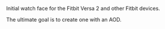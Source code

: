 Initial watch face for the Fitbit Versa 2 and other Fitbit devices.

The ultimate goal is to create one with an AOD.
